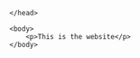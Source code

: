 <!Doctype html>
<html lang="en">
<meta charset="UTF-8">
 <meta name="viewport" content="width=device-width initial-scale=1.0">
        <title>practice</title>

    </head>

    <body>
        <p>This is the website</p>
    </body>
</html>
